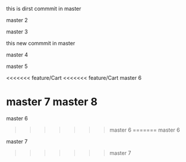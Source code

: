 this is dirst commmit in master 


master 2


master 3


this new commmit in master 

master 4

master 5

<<<<<<< feature/Cart
<<<<<<< feature/Cart
master 6




master 7 
master 8
=======
master 6
>>>>>>> master 6
=======
master 6


master 7 
>>>>>>> master 7

